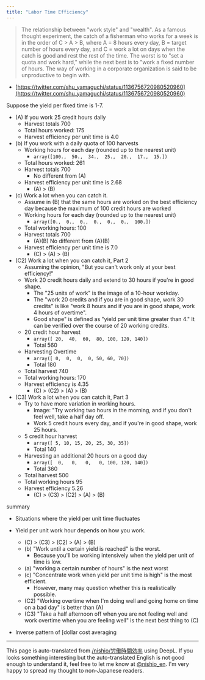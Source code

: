```yaml
---
title: "Labor Time Efficiency"
---
```


> The relationship between "work style" and "wealth". As a famous thought experiment, the catch of a fisherman who works for a week is in the order of C > A > B, where A = 8 hours every day, B = target number of hours every day, and C = work a lot on days when the catch is good and rest the rest of the time. The worst is to "set a quota and work hard," while the next best is to "work a fixed number of hours. The way of working in a corporate organization is said to be unproductive to begin with.
- [https://twitter.com/shu_yamaguchi/status/1136756720980520960](https://twitter.com/shu_yamaguchi/status/1136756720980520960)

Suppose the yield per fixed time is 1-7.
- (A) If you work 25 credit hours daily
    - Harvest totals 700
    - Total hours worked: 175
    - Harvest efficiency per unit time is 4.0
- (b) If you work with a daily quota of 100 harvests
    - Working hours for each day (rounded up to the nearest unit)
        - `array([100.,  50.,  34.,  25.,  20.,  17.,  15.])`
    - Total hours worked: 261
    - Harvest totals 700
        - No different from (A)
    - Harvest efficiency per unit time is 2.68
        - (A) > (B)
- (c) Work a lot when you can catch it.
    - Assume in (B) that the same hours are worked on the best efficiency day because the maximum of 100 credit hours are worked
    - Working hours for each day (rounded up to the nearest unit)
        - `array([0.,  0.,  0.,  0.,  0.,  0.,  100.])`
    - Total working hours: 100
    - Harvest totals 700
        - (A)(B) No different from (A)(B)
    - Harvest efficiency per unit time is 7.0
        - (C) > (A) > (B)
- (C2) Work a lot when you can catch it, Part 2
    - Assuming the opinion, "But you can't work only at your best efficiency!"
    - Work 20 credit hours daily and extend to 30 hours if you're in good shape.
        - The "25 units of work" is the image of a 10-hour workday.
        - The "work 20 credits and if you are in good shape, work 30 credits" is like "work 8 hours and if you are in good shape, work 4 hours of overtime".
        - Good shape" is defined as "yield per unit time greater than 4." It can be verified over the course of 20 working credits.
    - 20 credit hour harvest
        - `array([ 20,  40,  60,  80, 100, 120, 140])`
        - Total 560
    - Harvesting Overtime
        - `array([ 0,  0,  0,  0, 50, 60, 70])`
        - Total 180
    - Total harvest 740
    - Total working hours: 170
    - Harvest efficiency is 4.35
        - (C) > (C2) > (A) > (B)
- (C3) Work a lot when you can catch it, Part 3
    - Try to have more variation in working hours.
        - Image: "Try working two hours in the morning, and if you don't feel well, take a half day off.
        - Work 5 credit hours every day, and if you're in good shape, work 25 hours.
    - 5 credit hour harvest
        - `array([ 5, 10, 15, 20, 25, 30, 35])`
        - Total 140
    - Harvesting an additional 20 hours on a good day
        - `array([  0,   0,   0,   0, 100, 120, 140])`
        - Total 360
    - Total harvest 500
    - Total working hours 95
    - Harvest efficiency 5.26
        - (C) > (C3) > (C2) > (A) > (B)

summary
- Situations where the yield per unit time fluctuates
- Yield per unit work hour depends on how you work.
    - (C) > (C3) > (C2) > (A) > (B)
    - (b) "Work until a certain yield is reached" is the worst.
        - Because you'll be working intensively when the yield per unit of time is low.
    - (a) "working a certain number of hours" is the next worst
    - (c) "Concentrate work when yield per unit time is high" is the most efficient.
        - However, many may question whether this is realistically possible.
    - (C2) "Working overtime when I'm doing well and going home on time on a bad day" is better than (A)
    - (C3) "Take a half afternoon off when you are not feeling well and work overtime when you are feeling well" is the next best thing to (C)

- Inverse pattern of [dollar cost averaging

---
This page is auto-translated from [/nishio/労働時間効率](https://scrapbox.io/nishio/労働時間効率) using DeepL. If you looks something interesting but the auto-translated English is not good enough to understand it, feel free to let me know at [@nishio_en](https://twitter.com/nishio_en). I'm very happy to spread my thought to non-Japanese readers.